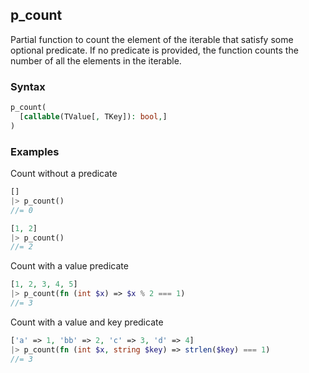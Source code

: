 [//]: # (This file is autogenerated)

## p_count

Partial function to count the element of the iterable that satisfy some optional predicate. If no predicate is
provided, the function counts the number of all the elements in the iterable.

### Syntax
```php
p_count(
  [callable(TValue[, TKey]): bool,]
)
```

### Examples
Count without a predicate
```php
[]
|> p_count()
//= 0
```
```php
[1, 2]
|> p_count()
//= 2
```
Count with a value predicate
```php
[1, 2, 3, 4, 5]
|> p_count(fn (int $x) => $x % 2 === 1)
//= 3
```
Count with a value and key predicate
```php
['a' => 1, 'bb' => 2, 'c' => 3, 'd' => 4]
|> p_count(fn (int $x, string $key) => strlen($key) === 1)
//= 3
```
